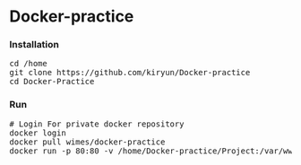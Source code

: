 # Docker-practice
### Installation
<pre>
cd /home
git clone https://github.com/kiryun/Docker-practice
cd Docker-Practice
</pre>
### Run
<pre>
# Login For private docker repository
docker login
docker pull wimes/docker-practice
docker run -p 80:80 -v /home/Docker-practice/Project:/var/www/html wimes/docker-practice
</pre>
